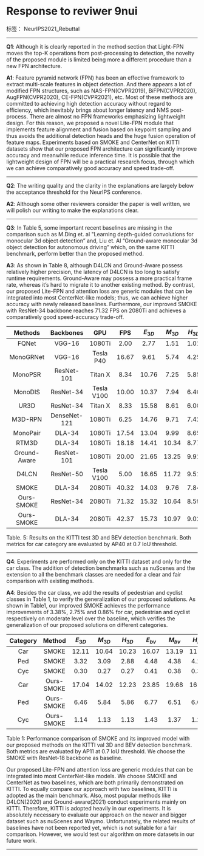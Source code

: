 # Response to reviwer 9nui 

标签： NeurIPS2021_Rebuttal

---
**Q1**: Although it is clearly reported in the method section that Light-FPN moves the top-K operations from post-processing to detection, the novelty of the proposed module is limited being more a different procedure than a new FPN architecture.

**A1**: Feature pyramid network (FPN) has been an effective framework to extract multi-scale features in object detection. And there appears a lot of modified FPN structures, such as NAS-FPN(CVPR2019), BiFPN(CVPR2020), AugFPN(CVPR2020), CE-FPN(CVPR2021), etc. Most of these methods are committed to achieving high detection accuracy without regard to efficiency, which inevitably brings about longer latency and NMS post-process. There are almost no FPN frameworks emphasizing lightweight design. For this reason, we proposed a novel Lite-FPN module that implements feature alignment and fusion based on keypoint sampling and thus avoids the additional detection heads and the huge fusion operation of feature maps. Experiments based on SMOKE and CenterNet on KITTI datasets show that our proposed FPN architecture can significantly improve accuracy and meanwhile reduce inference time. It is possible that the lightweight design of FPN will be a practical research focus, through which we can achieve comparatively good accuracy and speed trade-off.

---

**Q2**: The writing quality and the clarity in the explanations are largely below the acceptance threshold for the NeurIPS conference.

**A2**: Although some other reviewers consider the paper is well written, we will polish our writing to make the explanations clear.

---

**Q3**: In Table 5, some important recent baselines are missing in the comparison such as M.Ding et. al "Learning depth-guided convolutions for monocular 3d object detection” and, Liu et. Al “Ground-aware monocular 3d object detection for autonomous driving” which, on the same KITTI benchmark, perform better than the proposed method.

**A3**: As shown in Table 8, although D4LCN and Ground-Aware possess relatively higher precision, the latency of D4LCN is too long to satisfy runtime requirements. Ground-Aware may possess a more practical frame rate, whereas it’s hard to migrate it to another existing method. By contrast, our proposed Lite-FPN and attention loss are generic modules that can be integrated into most CenterNet-like models; thus, we can achieve higher accuracy with newly released baselines. Furthermore, our improved SMOKE with ResNet-34 backbone reaches 71.32 FPS on 2080Ti and achieves a comparatively good speed-accuracy trade-off.


| Methods | Backbones | GPU | FPS | $E_{3D}$ | $M_{3D}$ | $H_{3D}$ | $E_{bv}$ | $M_{bv}$ | $H_{bv}$ |
|:---:|:---:|:---:|:---:|:---:| :---:|:---:|:---:|:---:|:---:|
| FQNet | VGG-16 | 1080Ti | 2.00 | 2.77 | 1.51 | 1.01 | 5.40 | 3.23 | 2.46 |
| MonoGRNet | VGG-16 | Tesla P40| 16.67 | 9.61 | 5.74 | 4.25 | 18.19 | 11.17 | 8.73 |
| MonoPSR | ResNet-101 | Titan X | 8.34 | 10.76 | 7.25 | 5.85 | 18.33 | 12.58 | 9.91 |
| MonoDIS | ResNet-34 | Tesla V100 | 10.00 | 10.37 | 7.94 | 6.40 | 17.23 | 13.19 | 11.12 |
| UR3D | ResNet-34 | Titan X | 8.33 | 15.58 | 8.61 | 6.00 | 21.85 | 12.51 | 9.20 |
| M3D-RPN | DenseNet-121 | 1080Ti | 6.25 | 14.76 | 9.71 | 7.42 | 21.02 | 13.67 | 10.23 |
| MonoPair | DLA-34 | 1080Ti | 17.54 | 13.04 | 9.99 | 8.65 | 19.28 | 14.83 | 12.89 |
| RTM3D | DLA-34 | 1080Ti | 18.18 | 14.41 | 10.34 | 8.77 | 19.17 | 14.20 | 11.99 |
| Ground-Aware | ResNet-101 | 1080Ti | 20.00 | 21.65 | 13.25 | 9.91 | 29.81 | 17.98 | 13.08 |
| D4LCN | ResNet-50 | Tesla V100 | 5.00 | 16.65 | 11.72 | 9.51 | 22.51 | 16.02 | 12.55 |
| SMOKE| DLA-34 | 2080Ti | 40.32 | 14.03 | 9.76 | 7.84 | 20.83 | 14.49 | 12.75|
|Ours-SMOKE| ResNet-34| 2080Ti | 71.32 | 15.32 | 10.64 | 8.59 | 26.67 | 17.58 | 14.51 |
|Ours-SMOKE| DLA-34 | 2080Ti |42.37 | 15.73 | 10.97 | 9.02 | 24.65 | 16.38 | 14.52 |

Table. 5: Results on the KITTI test 3D and BEV detection benchmark. Both metrics for car category are evaluated by AP40 at 0.7 IoU threshold.

---

**Q4**: Experiments are performed only on the KITTI dataset and only for the car class. The addition of detection benchmarks such as nuScenes and the extension to all the benchmark classes are needed for a clear and fair comparison with existing methods.

**A4**: Besides the car class, we add the results of pedestrian and cyclist classes in Table 1, to verify the generalization of our proposed solutions. As shown in Table1, our improved SMOKE achieves the performance improvements of 3.38%, 2.75% and 0.86% for car, pedestrian and cyclist respectively on moderate level over the baseline, which verifies the generalization of our proposed solutions on different categories.

| Category | Method | $E_{3D}$ | $M_{3D}$ | $H_{3D}$ | $E_{bv}$ | $M_{bv}$ | $H_{bv}$ |
|:---:|:---:|:---:|:---:|:---:| :---:|:---:|:---:|
| Car |  SMOKE  |  12.11 | 10.64 | 10.23 | 16.07 | 13.19 | 11.68 |
| Ped |  SMOKE  |  3.32 | 3.09 | 2.88 | 4.48 | 4.38 | 4.20 |
| Cyc |  SMOKE  |  0.30 | 0.27 | 0.27 | 0.41 | 0.38 | 0.37 |
| Car | Ours-SMOKE |  17.04 | 14.02 | 12.23 | 23.85 | 19.68 | 16.91 |
| Ped | Ours-SMOKE |  6.46 | 5.84 | 5.86 | 6.77 | 6.51 | 6.05 |
| Cyc | Ours-SMOKE |  1.14 | 1.13 | 1.13 | 1.43 | 1.37 | 1.23 |

Table 1: Performance comparison of SMOKE and its improved model with our proposed methods on the KITTI val 3D and BEV detection benchmark. Both metrics are evaluated by AP11 at 0.7 IoU threshold. We choose the SMOKE with ResNet-18 backbone as baseline.

Our proposed Lite-FPN and attention loss are generic modules that can be integrated into most CenterNet-like models.
We choose SMOKE and CenterNet as two baselines, which are both primarily demonstrated on KITTI. To equally compare our approach with two baselines, KITTI is adopted as the main benchmark. Also, most popular methods like D4LCN(2020) and Ground-aware(2021) conduct experiments mainly on KITTI. Therefore, KITTI is adopted heavily in our experiments. It is absolutely necessary to evaluate our approach on the newer and bigger dataset such as nuScenes and Waymo. Unfortunately, the related results of baselines have not been reported yet, which is not suitable for a fair comparison. However, we would test our algorithm on more datasets in our future work.

---

